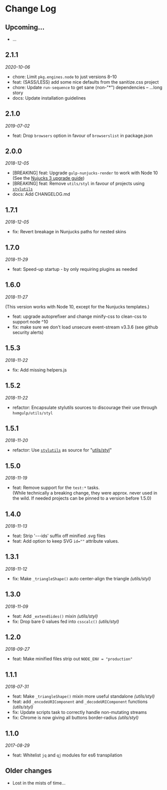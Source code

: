 # Change Log

## Upcoming...

- ... <!-- Add new lines here. Version number will be decided later -->

## 2.1.1

_2020-10-06_

- chore: Limit `pkg.engines.node` to just versions 8–10
- feat: (SASS/LESS) add some nice defaults from the sanitize.css project
- chore: Update `run-sequence` to get sane (non-"\*") dependencies – ...long
  story
- docs: Update installation guidelines

## 2.1.0

_2019-07-02_

- feat: Drop `browsers` option in favour of `browserslist` in package.json

## 2.0.0

_2018-12-05_

- [BREAKING] feat: Upgrade `gulp-nunjucks-render` to work with Node 10  
  (See the [Nujucks 3 upgrade guide](docs/nunjucks-3-upgrade.md))
- [BREAKING] feat: Remove `utils/styl` in favour of projects using
  [`stylutils`](https://github.com/hugsmidjan/stylutils)
- docs: Add CHANGELOG.md

## 1.7.1

_2018-12-05_

- fix: Revert breakage in Nunjucks paths for nested skins

## 1.7.0

_2018-11-29_

- feat: Speed-up startup - by only requiring plugins as needed

## 1.6.0

_2018-11-27_

(This version works with Node 10, except for the Nunjucks templates.)

- feat: upgrade autoprefixer and change minify-css to clean-css to support
  node ^10
- fix: make sure we don't load unsecure event-stream v3.3.6 (see github
  security alerts)

## 1.5.3

_2018-11-22_

- fix: Add missing helpers.js

## 1.5.2

_2018-11-22_

- refactor: Encapsulate stylutils sources to discourage their use through
  `hxmgulp/utils/styl`

## 1.5.1

_2018-11-20_

- refactor: Use [`stylutils`](https://github.com/hugsmidjan/stylutils) as
  source for "[utils/styl](utils/styl)"

## 1.5.0

_2018-11-19_

- feat: Remove support for the `test:*` tasks.  
  (While technically a breaking change, they were approx. never used in the
  wild. If needed projects can be pinned to a version before 1.5.0)

## 1.4.0

_2018-11-13_

- feat: Strip '---ids' suffix off minified .svg files
- feat: Add option to keep SVG `id=""` attribute values.

## 1.3.1

_2018-11-12_

- fix: Make `_triangleShape()` auto center-align the triangle _(utils/styl)_

## 1.3.0

_2018-11-09_

- feat: Add `_extendSides()` mixin _(utils/styl)_
- fix: Drop bare 0 values fed into `csscalc()` _(utils/styl)_

## 1.2.0

_2018-09-27_

- feat: Make minified files strip out `NODE_ENV = "production"`

## 1.1.1

_2018-07-31_

- feat: Make `_triangleShape()` mixin more useful standalone _(utils/styl)_
- feat: add `_encodeURIComponent` and `_decodeURIComponent` functions
  _(utils/styl)_
- fix: Update scripts task to correctly handle non-mutating streams
- fix: Chrome is now giving all buttons border-radius _(utils/styl)_

## 1.1.0

_2017-08-29_

- feat: Whitelist `jq` and `qj` modules for es6 transpilation

## Older changes

- Lost in the mists of time...
